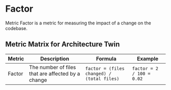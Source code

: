 # Factor

Metric Factor is a metric for measuring the impact of a change on the codebase. 


## Metric Matrix for Architecture Twin

| Metric | Description                                       | Formula                                    | Example                   |
|--------|---------------------------------------------------|--------------------------------------------|---------------------------|
| Factor | The number of files that are affected by a change | `factor = (files changed) / (total files)` | `factor = 2 / 100 = 0.02` |



